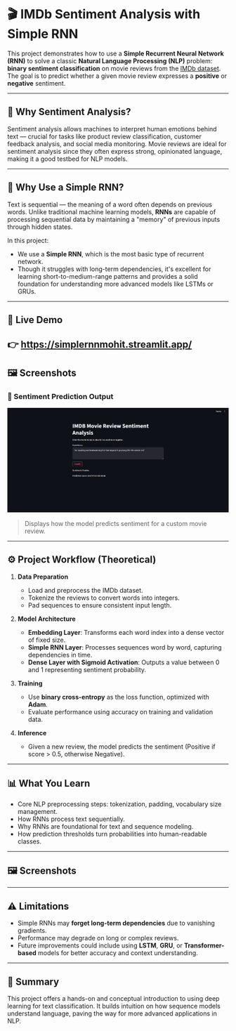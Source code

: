 # 🎬 IMDb Sentiment Analysis with Simple RNN

This project demonstrates how to use a **Simple Recurrent Neural Network (RNN)** to solve a classic **Natural Language Processing (NLP)** problem: **binary sentiment classification** on movie reviews from the [IMDb dataset](https://ai.stanford.edu/~amaas/data/sentiment/). The goal is to predict whether a given movie review expresses a **positive** or **negative** sentiment.

---

## 🧠 Why Sentiment Analysis?

Sentiment analysis allows machines to interpret human emotions behind text — crucial for tasks like product review classification, customer feedback analysis, and social media monitoring. Movie reviews are ideal for sentiment analysis since they often express strong, opinionated language, making it a good testbed for NLP models.

---

## 🔁 Why Use a Simple RNN?

Text is sequential — the meaning of a word often depends on previous words. Unlike traditional machine learning models, **RNNs** are capable of processing sequential data by maintaining a "memory" of previous inputs through hidden states.

In this project:
- We use a **Simple RNN**, which is the most basic type of recurrent network.
- Though it struggles with long-term dependencies, it's excellent for learning short-to-medium-range patterns and provides a solid foundation for understanding more advanced models like LSTMs or GRUs.
---
## 🚀 Live Demo
👉 https://simplernnmohit.streamlit.app/
---

## 🖼️ Screenshots
### 📌 Sentiment Prediction Output

![Prediction Example](image.png)

> Displays how the model predicts sentiment for a custom movie review.

---

## ⚙️ Project Workflow (Theoretical)

1. **Data Preparation**
   - Load and preprocess the IMDb dataset.
   - Tokenize the reviews to convert words into integers.
   - Pad sequences to ensure consistent input length.

2. **Model Architecture**
   - **Embedding Layer**: Transforms each word index into a dense vector of fixed size.
   - **Simple RNN Layer**: Processes sequences word by word, capturing dependencies in time.
   - **Dense Layer with Sigmoid Activation**: Outputs a value between 0 and 1 representing sentiment probability.

3. **Training**
   - Use **binary cross-entropy** as the loss function, optimized with **Adam**.
   - Evaluate performance using accuracy on training and validation data.

4. **Inference**
   - Given a new review, the model predicts the sentiment (Positive if score > 0.5, otherwise Negative).

---

## 📊 What You Learn

- Core NLP preprocessing steps: tokenization, padding, vocabulary size management.
- How RNNs process text sequentially.
- Why RNNs are foundational for text and sequence modeling.
- How prediction thresholds turn probabilities into human-readable classes.

---

## 🖼️ Screenshots
---

## ⚠️ Limitations

- Simple RNNs may **forget long-term dependencies** due to vanishing gradients.
- Performance may degrade on long or complex reviews.
- Future improvements could include using **LSTM**, **GRU**, or **Transformer-based** models for better accuracy and context understanding.

---

## 🧩 Summary

This project offers a hands-on and conceptual introduction to using deep learning for text classification. It builds intuition on how sequence models understand language, paving the way for more advanced applications in NLP.
